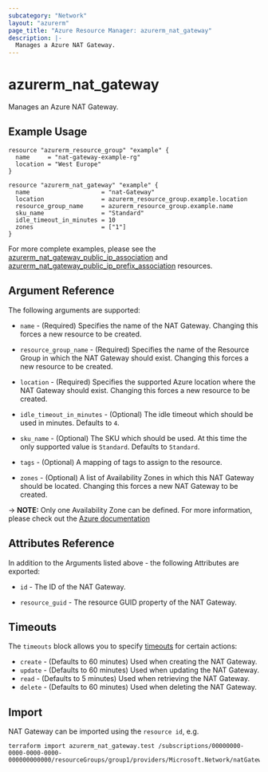 ```yaml
---
subcategory: "Network"
layout: "azurerm"
page_title: "Azure Resource Manager: azurerm_nat_gateway"
description: |-
  Manages a Azure NAT Gateway.
---
```

# azurerm_nat_gateway

Manages an Azure NAT Gateway.

## Example Usage

```hcl
resource "azurerm_resource_group" "example" {
  name     = "nat-gateway-example-rg"
  location = "West Europe"
}

resource "azurerm_nat_gateway" "example" {
  name                    = "nat-Gateway"
  location                = azurerm_resource_group.example.location
  resource_group_name     = azurerm_resource_group.example.name
  sku_name                = "Standard"
  idle_timeout_in_minutes = 10
  zones                   = ["1"]
}
```

For more complete examples, please see the [azurerm_nat_gateway_public_ip_association](nat_gateway_public_ip_association.html) and [azurerm_nat_gateway_public_ip_prefix_association](nat_gateway_public_ip_prefix_association.html) resources.

## Argument Reference

The following arguments are supported:

* `name` - (Required) Specifies the name of the NAT Gateway. Changing this forces a new resource to be created.

* `resource_group_name` - (Required) Specifies the name of the Resource Group in which the NAT Gateway should exist. Changing this forces a new resource to be created.

* `location` - (Required) Specifies the supported Azure location where the NAT Gateway should exist. Changing this forces a new resource to be created.

* `idle_timeout_in_minutes` - (Optional) The idle timeout which should be used in minutes. Defaults to `4`.

* `sku_name` - (Optional) The SKU which should be used. At this time the only supported value is `Standard`. Defaults to `Standard`.

* `tags` - (Optional) A mapping of tags to assign to the resource. 

* `zones` - (Optional) A list of Availability Zones in which this NAT Gateway should be located. Changing this forces a new NAT Gateway to be created.

-> **NOTE:** Only one Availability Zone can be defined. For more information, please check out the [Azure documentation](https://learn.microsoft.com/en-us/azure/nat-gateway/nat-overview#availability-zones)

## Attributes Reference

In addition to the Arguments listed above - the following Attributes are exported:

* `id` - The ID of the NAT Gateway.

* `resource_guid` - The resource GUID property of the NAT Gateway.

## Timeouts

The `timeouts` block allows you to specify [timeouts](https://www.terraform.io/language/resources/syntax#operation-timeouts) for certain actions:

* `create` - (Defaults to 60 minutes) Used when creating the NAT Gateway.
* `update` - (Defaults to 60 minutes) Used when updating the NAT Gateway.
* `read` - (Defaults to 5 minutes) Used when retrieving the NAT Gateway.
* `delete` - (Defaults to 60 minutes) Used when deleting the NAT Gateway.

## Import

NAT Gateway can be imported using the `resource id`, e.g.

```shell
terraform import azurerm_nat_gateway.test /subscriptions/00000000-0000-0000-0000-000000000000/resourceGroups/group1/providers/Microsoft.Network/natGateways/gateway1
```
